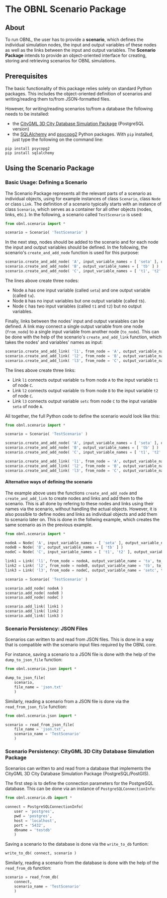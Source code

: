 # The OBNL Scenario Package

## About

To run OBNL, the user has to provide a **scenario**, which defines the individual simulation nodes, the input and output variables of these nodes as well as the links between the input and output variables.
The **Scenario Package** intends to provide an object-oriented interface for creating, storing and retrieving scenarios for OBNL simulations.


## Prerequisites

The basic functionality of this package relies solely on standard Python packages.
This includes the object-oriented definition of scenarios and writing/reading them to/from JSON-formatted files.

However, for writing/reading scenarios to/from a database the following needs to be installed:
- the [CityGML 3D City Database Simulation Package](http://) (PostgreSQL version)
- the [SQLAlchemy](http://www.sqlalchemy.org/) and [psycopg2](https://pypi.python.org/pypi/psycopg2) Python packages. With `pip` installed, just type the following on the command line:
```
pip install psycopg2
pip install sqlalchemy
```

## Using the Scenario Package

### Basic Usage: Defining a Scenario

The Scenario Package represents all the relevant parts of a scenario as individual objects, using for example instances of class `Scenario`, class `Node` or class `Link`.
The definition of a scenario typically starts with an instance of class `Scenario`, which serves as a container for all other objects (nodes, links, etc.). In the following, a scenario called `TestScenario` is used:
```python
from obnl.scenario import *

scenario = Scenario( 'TestScenario' )
```
In the next step, nodes should be added to the scenario and for each node the input and output variables should be defined.
In the following, the scenario's `create_and_add_node` function is used for this purpose:
```python
scenario.create_and_add_node( 'A', input_variable_names = [ 'seta' ], output_variable_names = [ 'ta' ] )
scenario.create_and_add_node( 'B', output_variable_names = [ 'tb' ] )
scenario.create_and_add_node( 'C', input_variable_names = [ 't1', 't2' ], output_variable_names = [ 'setc' ] )
```
The lines above create three nodes:
- Node `A` has one input variable (called `seta`) and one output variable (called `ta`).
- Node `B` has no input variables but one output variable (called `tb`).
- Node `C` has two input variables (called `t1` and `t2`) but no output variables.

Finally, links between the nodes' input and output varaiables can be defined.
A link may connect a single output variable from one node (`from_node`) to a single input variable from another node (`to_node`).
This can be done with the help of the scenario's `create_and_add_link` function, which takes the nodes' and variables' names as input:
```python
scenario.create_and_add_link( 'l1', from_node = 'A', output_variable_name = 'ta', to_node = 'C', input_variable_name = 't1' )
scenario.create_and_add_link( 'l2', from_node = 'B', output_variable_name = 'tb', to_node = 'C', input_variable_name = 't2' )
scenario.create_and_add_link( 'l3', from_node = 'C', output_variable_name = 'setc', to_node = 'A', input_variable_name = 'seta' )
```
The lines above create three links:
- Link `l1` connects output variable `ta` from node `A` to the input variable `t1` of node `C`.
- Link `l2` connects output variable `tb` from node `B` to the input variable `t2` of node `C`.
- Link `l3` connects output variable `setc` from node `C` to the input variable `seta` of node `A`.

All together, the full Python code to define the scenario would look like this:
```python
from obnl.scenario import *

scenario = Scenario( 'TestScenario' )

scenario.create_and_add_node( 'A', input_variable_names = [ 'seta' ], output_variable_names = [ 'ta' ] )
scenario.create_and_add_node( 'B', output_variable_names = [ 'tb' ] )
scenario.create_and_add_node( 'C', input_variable_names = [ 't1', 't2' ], output_variable_names = [ 'setc' ] )

scenario.create_and_add_link( 'l1', from_node = 'A', output_variable_name = 'ta', to_node = 'C', input_variable_name = 't1' )
scenario.create_and_add_link( 'l2', from_node = 'B', output_variable_name = 'tb', to_node = 'C', input_variable_name = 't2' )
scenario.create_and_add_link( 'l3', from_node = 'C', output_variable_name = 'setc', to_node = 'A', input_variable_name = 'seta' )
```

#### Alternative ways of defining the scenario

The example above uses the functions `create_and_add_node` and `create_and_add_link` to create nodes and links and add them to the scenario.
This is all done by refering to these nodes and links using their names via the scenario, without handling the actual objects.
However, it is also possible to define nodes and links as individual objects and add them to scenario later on.
This is done in the follwing example, which creates the same scenario as in the previous example.

```python
from obnl.scenario import *

nodeA = Node( 'A', input_variable_names = [ 'seta' ], output_variable_names = [ 'ta' ] )
nodeB = Node( 'B', output_variable_names = [ 'tb' ] )
nodeC = Node( 'C', input_variable_names = [ 't1', 't2' ], output_variable_names = [ 'setc' ] )

link1 = Link( 'l1', from_node = nodeA, output_variable_name = 'ta', to_node = nodeC, input_variable_name = 't1' )
link2 = Link( 'l2', from_node = nodeB, output_variable_name = 'tb', to_node = nodeC, input_variable_name = 't2' )
link3 = Link( 'l3', from_node = nodeC, output_variable_name = 'setc', to_node = nodeA, input_variable_name = 'seta' )

scenario = Scenario( 'TestScenario' )

scenario.add_node( nodeA )
scenario.add_node( nodeB )
scenario.add_node( nodeC )

scenario.add_link( link1 )
scenario.add_link( link2 )
scenario.add_link( link3 )
```

### Scenario Persistency: JSON Files

Scenarios can written to and read from JSON files.
This is done in a way that is compatible with the scenario input files required by the OBNL core.

For instance, saving a scenario to a JSON file is done with the help of the `dump_to_json_file` function:
```python
from obnl.scenario.json import *

dump_to_json_file(
    scenario,
    file_name = 'json.txt'
    )
```
Similarly, reading a scenario from a JSON file is done via the `read_from_json_file` function:
```python
from obnl.scenario.json import *

scenario = read_from_json_file( 
    file_name = 'json.txt',
    scenario_name = 'TestScenario'
    )
```

### Scenario Persistency: CityGML 3D City Database Simulation Package

Scenarios can written to and read from a database that implements the CityGML 3D City Database Simulation Package (PostgreSQL/PostGIS).

The first step is to define the connection parameters for the PostgreSQL database.
This can be done via an instance of `PostgreSQLConnectionInfo`:
```python
from obnl.scenario.db import *

connect = PostgreSQLConnectionInfo( 
    user = 'postgres',
    pwd = 'postgres',
    host = 'localhost', 
    port = '5432', 
    dbname = 'testdb'
    )
```
Saving a scenario to the database is done via the `write_to_db` funtion:
```python
write_to_db( connect, scenario )
```
Similarly, reading a scenario from the database is done with the help of the `read_from_db` function:
```python
scenario = read_from_db(
    connect,
    scenario_name = 'TestScenario'
    )
```

